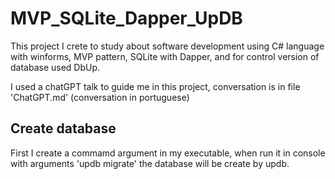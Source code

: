 # MVP_SQLite_Dapper_UpDB

This project I crete to study about software development using C# language with winforms, MVP pattern, SQLite with Dapper, and for control version of database used DbUp.

I used a chatGPT talk to guide me in this project, conversation is in file 'ChatGPT.md' (conversation in portuguese)

## Create database

First I create a commamd argument in my executable, when run it in console with arguments 'updb migrate' the database will be create by updb.
